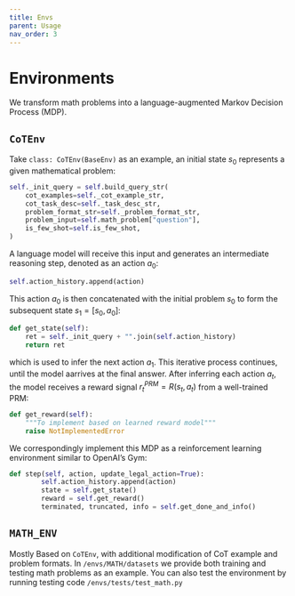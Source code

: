 ```yaml
---
title: Envs
parent: Usage
nav_order: 3
---
```



# Environments

We transform math problems into a language-augmented Markov Decision
Process (MDP). 

## `CoTEnv`
Take `class: CoTEnv(BaseEnv)` as an example, an initial state $s_0$ represents a given mathematical problem:
```python
self._init_query = self.build_query_str(
    cot_examples=self._cot_example_str,
    cot_task_desc=self._task_desc_str,
    problem_format_str=self._problem_format_str,
    problem_input=self.math_problem["question"],
    is_few_shot=self.is_few_shot,
)
```
A language model will receive  this input and generates an intermediate reasoning step, denoted as an action $a_0$:
```python
self.action_history.append(action)
```
This action $a_0$ is then concatenated with the initial problem $s_0$ to form the subsequent state $s_1 = [s_0, a_0]$:
```python
def get_state(self):
    ret = self._init_query + "".join(self.action_history)
    return ret
```
which is used to infer the next action $a_1$. This iterative process continues, until the model aarrives at the final answer. After inferring each action $a_t$, the model receives a reward signal $r_t^{PRM} = R(s_t, a_t)$ from a well-trained PRM:
```python
def get_reward(self):
    """To implement based on learned reward model"""
    raise NotImplementedError
```

We correspondingly implement this MDP as a reinforcement learning environment similar to OpenAI’s Gym:
```python
def step(self, action, update_legal_action=True):
        self.action_history.append(action)
        state = self.get_state()
        reward = self.get_reward()
        terminated, truncated, info = self.get_done_and_info()
```


## `MATH_ENV`

Mostly Based on `CoTEnv`, with additional modification of CoT example and problem formats. In `/envs/MATH/datasets` we provide both training and testing math problems as an example. You can also test the environment by running testing code `/envs/tests/test_math.py`



<!-- ## `RL_ENV` -->
